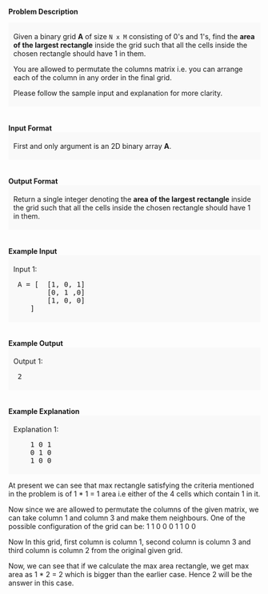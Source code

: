 <div class="markdown-content" id="problem-content">
<p><strong>Problem Description</strong><br/><div id="problem_description_markdown_content_value" style="background-color: #f9f9f9; padding: 5px 10px; "><p>Given a binary grid <strong>A</strong> of size <code>N x M</code> consisting of 0's and 1's, find the <strong>area of the largest rectangle</strong> inside the grid such that all the cells inside the chosen rectangle should have 1 in them.</p><p></p><p></p><p></p><p></p><p></p><p></p><p></p><p></p><p></p><p></p><p></p>
<p>You are allowed to permutate the columns matrix i.e. you can arrange each of the column in any order in the final grid.</p>
<p>Please follow the sample input and explanation for more clarity.</p>
<p></p>
<p></p>
<p></p>
<p></p>
<p></p>
<p></p>
<p></p>
<p></p>
<p></p>
<p></p>
<p></p></div><br/><br/><strong>Input Format</strong><br/><div id="input_format_markdown_content_value" style="background-color: #f9f9f9; padding: 5px 10px; "><p>First and only argument is an 2D binary array <strong>A</strong>.</p></div><br/><br/><strong>Output Format</strong><br/><div id="output_format_markdown_content_value" style="background-color: #f9f9f9; padding: 5px 10px; "><p>Return a single integer denoting the <strong>area of the largest rectangle</strong> inside the grid such that all the cells inside the chosen rectangle should have 1 in them.</p></div><br/><br/><strong>Example Input</strong><br/><div id="example_input_markdown_content_value" style="background-color: #f9f9f9; padding: 5px 10px; "><p>Input 1:</p><p></p><p></p><p></p><p></p><p></p><p></p><p></p><p></p><p></p><p></p><p></p>
<pre> A = [  [1, 0, 1]
        [0, 1 ,0]
        [1, 0, 0]
    ]
</pre>
<p></p>
<p></p>
<p></p>
<p></p>
<p></p>
<p></p>
<p></p>
<p></p>
<p></p>
<p></p>
<p></p></div><br/><br/><strong>Example Output</strong><br/><div id="example_output_markdown_content_value" style="background-color: #f9f9f9; padding: 5px 10px; "><p>Output 1:</p><p></p><p></p><p></p><p></p><p></p><p></p><p></p><p></p><p></p><p></p><p></p>
<pre> 2
</pre>
<p></p>
<p></p>
<p></p>
<p></p>
<p></p>
<p></p>
<p></p>
<p></p>
<p></p>
<p></p>
<p></p></div><br/><br/><strong>Example Explanation</strong><br/><div id="example_explanation_markdown_content_value" style="background-color: #f9f9f9; padding: 5px 10px; "><p>Explanation 1:</p><p></p><p></p><p></p><p></p><p></p><p></p><p></p><p></p><p></p><p></p><p></p>
<pre>    1 0 1
    0 1 0
    1 0 0</pre></div></p>
<p>At present we can see that max rectangle satisfying the criteria mentioned in the problem
 is of 1 * 1 = 1 area i.e either of the 4 cells which contain 1 in it.</p>
<p>Now since we are allowed to permutate the columns of the given matrix, we can take column 1
 and column 3 and make them neighbours. One of the possible configuration of the grid can be:
 1 1 0
 0 0 1
 1 0 0</p>
<p>Now In this grid, first column is column 1, second column is column 3 and third column
 is column 2 from the original given grid.</p>
<p>Now, we can see that if we calculate the max area rectangle, we get max area as 1 * 2 = 2
 which is bigger than the earlier case. Hence 2 will be the answer in this case.

<p></p>
<p></p>
<p></p>
<p></p>
<p></p>
<p></p>
<p></p>
<p></p>
<p></p>
<p></p>
<p></p></p></div>